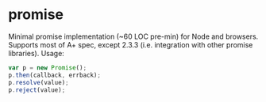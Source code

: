promise
=======
Minimal promise implementation (~60 LOC pre-min) for Node and browsers. Supports most of A+ spec, except 2.3.3 (i.e. integration with other promise libraries).
Usage:
```javascript
var p = new Promise();
p.then(callback, errback);
p.resolve(value);
p.reject(value);
```